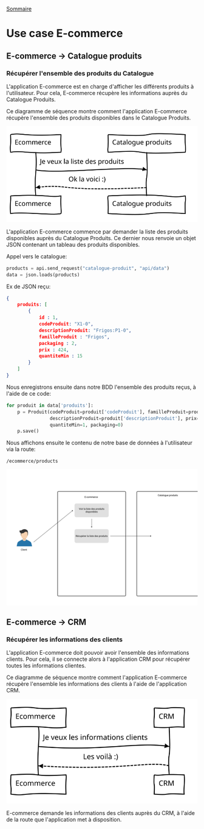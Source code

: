 [Sommaire](https://ursi-2020.github.io/e-commerce/)

# Use case E-commerce

## E-commerce -> Catalogue produits

### Récupérer l'ensemble des produits du Catalogue

L'application E-commerce est en charge d'afficher les différents produits à l'utilisateur.
Pour cela, E-commerce récupère les informations auprès du Catalogue Produits.

Ce diagramme de séquence montre comment l'application E-commerce récupère l'ensemble des produits disponibles dans le Catalogue Produits.

![Diagramme de séquence](./sequence_prduits.svg)

L'application E-commerce commence par demander la liste des produits disponibles auprès du Catalogue Produits.
Ce dernier nous renvoie un objet JSON contenant un tableau des produits disponibles.

Appel vers le catalogue:

```python
products = api.send_request("catalogue-produit", "api/data")
data = json.loads(products)
```

Ex de JSON reçu:

```json
{
    produits: [
        {
            id : 1,
            codeProduit: "X1-0",
            descriptionProduit: "Frigos:P1-0",
            familleProduit : "Frigos",
            packaging : 2,
            prix : 424,
            quantiteMin : 15
        }
    ]
}
```

Nous enregistrons ensuite dans notre BDD l'ensemble des produits reçus, à l'aide de ce code:

```python
for produit in data['produits']:
    p = Produit(codeProduit=produit['codeProduit'], familleProduit=produit['familleProduit'],
                descriptionProduit=produit['descriptionProduit'], prix=produit['prix'],
                quantiteMin=1, packaging=0)
    p.save()
```

Nous affichons ensuite le contenu de notre base de données à l'utilisateur via la route:
```
/ecommerce/products
```

![Diagramme de séquence](./usecase_produits.svg)

## E-commerce -> CRM

### Récupérer les informations des clients

L'application E-commerce doit pouvoir avoir l'ensemble des informations clients.
Pour cela, il se connecte alors à l'application CRM pour récupérer toutes les informations clientes.

Ce diagramme de séquence montre comment l'application E-commerce récupère l'ensemble les informations des clients à l'aide de l'application CRM.

![Diagramme de séquence](./sequence_crm.svg)

E-commerce demande les informations des clients auprès du CRM, à l'aide de la route que l'application met à disposition.